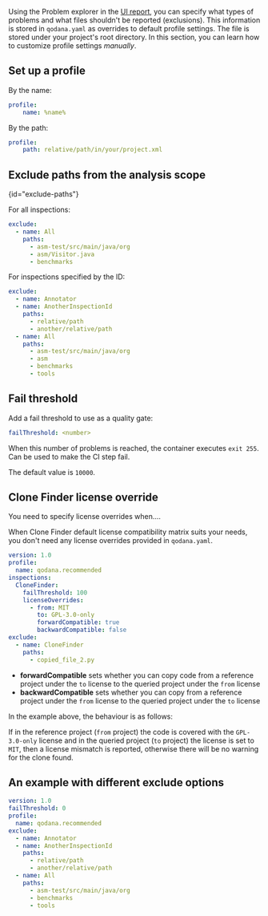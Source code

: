 [//]: # (title: Qodana.yaml)

Using the Problem explorer in the [UI report](ui-overview.md), you can specify what types of problems and what files shouldn't be reported (exclusions). This information is stored in `qodana.yaml` as overrides to default profile settings. The file is stored under your project's root directory. In this section, you can learn how to customize profile settings _manually_.

[//]: # "Note that configuration through `qodana.yaml` is only supported by the Qodana product. It is not supported by any other JetBrains products like IDEA or PhpStorm."

## Set up a profile
[//]: # "How do I set a profile on my own? What values are possible? How do I use the .xml?"

By the name:

```yaml
profile:
    name: %name%
```

By the path:

```yaml
profile:
    path: relative/path/in/your/project.xml
```

## Exclude paths from the analysis scope
{id="exclude-paths"}

For all inspections:

```yaml
exclude:
  - name: All
    paths:
      - asm-test/src/main/java/org
      - asm/Visitor.java
      - benchmarks
```

For inspections specified by the ID:

[//]: # "how do i get the an inspection ID? Does this example also show how to exclude an inspection for all paths (Annotator)?"

```yaml
exclude:
  - name: Annotator
  - name: AnotherInspectionId
    paths:
      - relative/path
      - another/relative/path
  - name: All
    paths:
      - asm-test/src/main/java/org
      - asm
      - benchmarks
      - tools
```

## Fail threshold

Add a fail threshold to use as a quality gate:

```yaml
failThreshold: <number>
```

[//]: # "Explain exit 255"

When this number of problems is reached, the container executes `exit 255`. Can be used to make the CI step fail.

The default value is `10000`.

## Clone Finder license override 

You need to specify license overrides when....

[//]: # "Clarify!"

When Clone Finder default license compatibility matrix suits your needs, you don't need any license overrides provided in `qodana.yaml`.

```yaml
version: 1.0
profile:
  name: qodana.recommended
inspections:
  CloneFinder:
    failThreshold: 100
    licenseOverrides:
      - from: MIT
        to: GPL-3.0-only
        forwardCompatible: true
        backwardCompatible: false
exclude:
  - name: CloneFinder
    paths:
      - copied_file_2.py
```
[//]: # "Clarify!"

* **forwardCompatible** sets whether you can copy code from a reference project under the `to` license to the queried project under the `from` license
* **backwardCompatible**  sets whether you can copy from a reference project under the `from` license to the queried project under the `to` license
  
In the example above, the behaviour is as follows:

If in the reference project (`from` project) the code is covered with the `GPL-3.0-only` license and in the queried project (`to` project) the license is set to `MIT`, then a license mismatch is reported, otherwise there will be no warning for the clone found.

 

## An example with different exclude options

[//]: # "It is almost the same as in 'For inspections specified by the ID:'"

```yaml
version: 1.0
failThreshold: 0
profile:
  name: qodana.recommended
exclude:
  - name: Annotator
  - name: AnotherInspectionId
    paths:
      - relative/path
      - another/relative/path
  - name: All
    paths:
      - asm-test/src/main/java/org
      - benchmarks
      - tools
```

